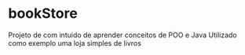 # bookStore

Projeto de com intuido de aprender conceitos de POO e Java
Utilizado como exemplo uma loja simples de livros

